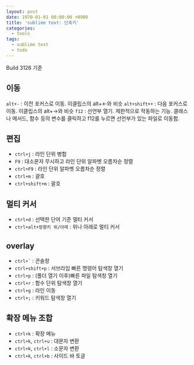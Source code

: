 ```yaml
---
layout: post
date: 1970-01-01 00:00:00 +0900
title: 'sublime text: 단축키'
categories:
  - tools
tags:
  - sublime text
  - todo
---
```


Build 3126 기준

## 이동
`alt+-` : 이전 포커스로 이동. 이클립스의 alt+←와 비슷
`alt+shift++` : 다음 포커스로 이동. 이클립스의 alt+→와 비슷
`f12` : 선언부 열기. 제한적으로 작동하는 기능. 클래스나 메서드, 함수 등의 변수를 클릭하고 f12를 누르면 선언부가 있는 파일로 이동함.

## 편집
- `ctrl+j` : 라인 단위 병합
- `F9` : 대소문자 무시하고 라인 단위 알파벳 오름차순 정렬
- `ctrl+F9` : 라인 단위 알파벳 오름차순 정렬
- `ctrl+m` : 괄호
- `ctrl+shift+m` : 괄호

## 멀티 커서
- `ctrl+d` : 선택한 단어 기준 멀티 커서
- `ctrl+alt+방향키 위/아래` : 위나 아래로 멀티 커서

## overlay
- `` ctrl+` `` : 콘솔창
- `ctrl+shift+p` : 서브라임 빠른 명령어 탐색창 열기
- `ctrl+p` : (폴더 열기 이후)빠른 파일 탐색창 열기
- `ctrl+r` : 함수 단위 탐색창 열기
- `ctrl+g` : 라인 이동
- `ctrl+;` : 키워드 탐색창 열기

## 확장 메뉴 조합
- `ctrl+k` : 확장 메뉴
- `ctrl+k`, `ctrl+u` : 대문자 변환
- `ctrl+k`, `ctrl+l` : 소문자 변환
- `ctrl+k`, `ctrl+b` : 사이드 바 토글
